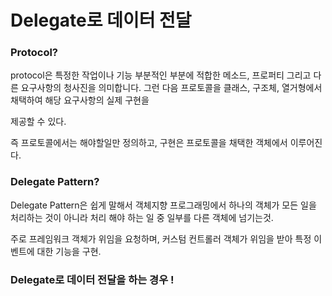 Delegate로 데이터 전달
=====

### Protocol?

protocol은 특정한 작업이나 기능 부분적인 부분에 적합한 메소드, 프로퍼티 그리고 다른 요구사항의 청사진을 의미합니다. 그런 다음 프로토콜을 클래스, 구조체, 열거형에서 채택하여 해당 요구사항의 실제 구현을 

제공할 수 있다.    

즉 프로토콜에서는 해야할일만 정의하고, 구현은 프로토콜을 채택한 객체에서 이루어진다.   

### Delegate Pattern?

Delegate Pattern은 쉽게 말해서 객체지향 프로그래밍에서 하나의 객체가 모든 일을 처리하는 것이 아니라 처리 해야 하는 일 중 일부를 다른 객체에 넘기는것.    

주로 프레임워크 객체가 위임을 요청하며, 커스텀 컨트롤러 객체가 위임을 받아 특정 이벤트에 대한 기능을 구현.     
 
### Delegate로 데이터 전달을 하는 경우 !

